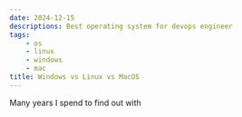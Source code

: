 ```yaml
---
date: 2024-12-15
descriptions: Best operating system for devops engineer
tags:
    - os
    - linux
    - windows
    - mac
title: Windows vs Linux vs MacOS
---
```


Many years I spend to find out with